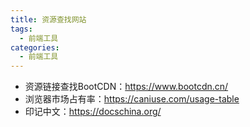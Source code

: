 ```yaml
---
title: 资源查找网站
tags:
  - 前端工具
categories:
  - 前端工具
---
```




+ 资源链接查找BootCDN：https://www.bootcdn.cn/
+ 浏览器市场占有率：https://caniuse.com/usage-table
+ 印记中文：https://docschina.org/

